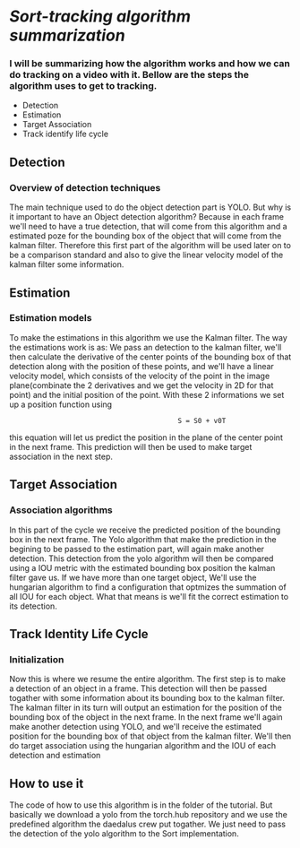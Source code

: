 # *Sort-tracking algorithm summarization*

### I will be summarizing how the algorithm works and how we can do tracking on a video with it. Bellow are the steps the algorithm uses to get to tracking.

- Detection
- Estimation
- Target Association
- Track identify life cycle

## Detection

### Overview of detection techniques

The main technique used to do the object detection part is YOLO.
But why is it important to have an Object detection algorithm? 
Because in each frame we'll need to have a true detection, that will come from this algorithm and a estimated poze for the bounding box of the object that will come from the kalman filter. Therefore this first part of the algorithm will be used later on to be a comparison standard and also to give the linear velocity model of the kalman filter some information.


## Estimation

### Estimation models
To make the estimations in this algorithm we use the Kalman filter. The way the estimations work is as: 
We pass an detection to the kalman filter, we'll then calculate the derivative of the center points of the bounding box of that detection along with the position of these points, and we'll have a linear velocity model, which consists of the velocity of the point in the image plane(combinate the 2 derivatives and we get the velocity in 2D for that point) and the initial position of the point. With these 2 informations we set up a position function using

                                              S = S0 + v0T
this equation will let us predict the position in the plane of the center point in the next frame. This prediction will then be used to make target association in the next step.

## Target Association

### Association algorithms
In this part of the cycle we receive the predicted position of the bounding box in the next frame. The Yolo algorithm that make the prediction in the begining to be passed to the estimation part, will again make another detection. This detection from the yolo algorithm will then be compared using a IOU metric with the estimated bounding box position the kalman filter gave us. If we have more than one target object, We'll use the hungarian algorithm to find a configuration that optmizes the summation of all IOU for each object. What that means is we'll fit the correct estimation to its detection.


## Track Identity Life Cycle

### Initialization
Now this is where we resume the entire algorithm. 
The first step is to make a detection of an object in a frame.
This detection will then be passed togather with some information about its bounding box to the kalman filter.
The kalman filter in its turn will output an estimation for the position of the bounding box of the object in the next frame.
In the next frame we'll again make another detection using YOLO, and we'll receive the estimated position for the bounding box of that object from the kalman filter. We'll then do target association using the hungarian algorithm and the IOU of each detection and estimation


## How to use it

The code of how to use this algorithm is in the folder of the tutorial. But basically we download a yolo from the torch.hub repository and we use the predefined algorithm the daedalus crew put togather. We just need to pass the detection of the yolo algorithm to the Sort implementation.
